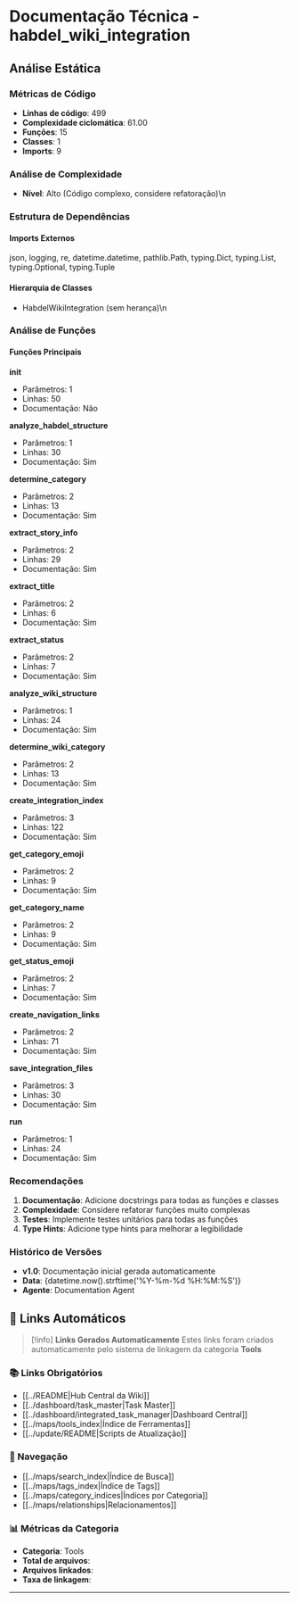 # Documentação Técnica - habdel_wiki_integration

## Análise Estática

### Métricas de Código
- **Linhas de código**: 499
- **Complexidade ciclomática**: 61.00
- **Funções**: 15
- **Classes**: 1
- **Imports**: 9

### Análise de Complexidade
- **Nível**: Alto (Código complexo, considere refatoração)\n
### Estrutura de Dependências

#### Imports Externos
json, logging, re, datetime.datetime, pathlib.Path, typing.Dict, typing.List, typing.Optional, typing.Tuple

#### Hierarquia de Classes
- HabdelWikiIntegration (sem herança)\n
### Análise de Funções

#### Funções Principais
**__init__**
- Parâmetros: 1
- Linhas: 50
- Documentação: Não

**analyze_habdel_structure**
- Parâmetros: 1
- Linhas: 30
- Documentação: Sim

**determine_category**
- Parâmetros: 2
- Linhas: 13
- Documentação: Sim

**extract_story_info**
- Parâmetros: 2
- Linhas: 29
- Documentação: Sim

**extract_title**
- Parâmetros: 2
- Linhas: 6
- Documentação: Sim

**extract_status**
- Parâmetros: 2
- Linhas: 7
- Documentação: Sim

**analyze_wiki_structure**
- Parâmetros: 1
- Linhas: 24
- Documentação: Sim

**determine_wiki_category**
- Parâmetros: 2
- Linhas: 13
- Documentação: Sim

**create_integration_index**
- Parâmetros: 3
- Linhas: 122
- Documentação: Sim

**get_category_emoji**
- Parâmetros: 2
- Linhas: 9
- Documentação: Sim

**get_category_name**
- Parâmetros: 2
- Linhas: 9
- Documentação: Sim

**get_status_emoji**
- Parâmetros: 2
- Linhas: 7
- Documentação: Sim

**create_navigation_links**
- Parâmetros: 2
- Linhas: 71
- Documentação: Sim

**save_integration_files**
- Parâmetros: 3
- Linhas: 30
- Documentação: Sim

**run**
- Parâmetros: 1
- Linhas: 24
- Documentação: Sim

### Recomendações

1. **Documentação**: Adicione docstrings para todas as funções e classes
2. **Complexidade**: Considere refatorar funções muito complexas
3. **Testes**: Implemente testes unitários para todas as funções
4. **Type Hints**: Adicione type hints para melhorar a legibilidade

### Histórico de Versões

- **v1.0**: Documentação inicial gerada automaticamente
- **Data**: {datetime.now().strftime('%Y-%m-%d %H:%M:%S')}
- **Agente**: Documentation Agent


## 🔗 **Links Automáticos**

> [!info] **Links Gerados Automaticamente**
> Estes links foram criados automaticamente pelo sistema de linkagem da categoria **Tools**

### **📚 Links Obrigatórios**
- [[../README|Hub Central da Wiki]]
- [[../dashboard/task_master|Task Master]]
- [[../dashboard/integrated_task_manager|Dashboard Central]]
- [[../maps/tools_index|Índice de Ferramentas]]
- [[../update/README|Scripts de Atualização]]

### **🧭 Navegação**
- [[../maps/search_index|Índice de Busca]]
- [[../maps/tags_index|Índice de Tags]]
- [[../maps/category_indices|Índices por Categoria]]
- [[../maps/relationships|Relacionamentos]]

### **📊 Métricas da Categoria**
- **Categoria**: Tools
- **Total de arquivos**: <!-- Contador automático -->
- **Arquivos linkados**: <!-- Contador automático -->
- **Taxa de linkagem**: <!-- Percentual automático -->

---


